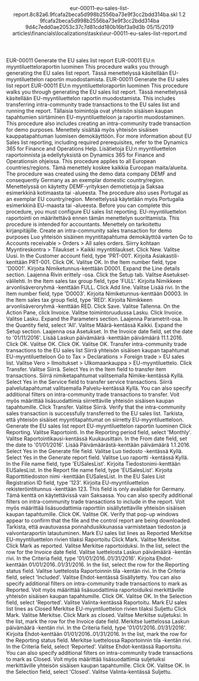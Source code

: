 <?xml version="1.0" encoding="UTF-8"?>
<xliff xmlns:logoport="urn:logoport:xliffeditor:xliff-extras:1.0" xmlns:tilt="urn:logoport:xliffeditor:tilt-non-translatables:1.0" xmlns:xsi="http://www.w3.org/2001/XMLSchema-instance" xmlns="urn:oasis:names:tc:xliff:document:1.2" xmlns:xliffext="urn:microsoft:content:schema:xliffextensions" version="1.2" xsi:schemaLocation="urn:oasis:names:tc:xliff:document:1.2 xliff-core-1.2-transitional.xsd">
  <file datatype="xml" source-language="en-US" original="eur-00011-eu-sales-list-report.md" target-language="fi-FI">
    <header>
      <tool tool-company="Microsoft" tool-version="1.0-7889195" tool-name="mdxliff" tool-id="mdxliff"/>
      <xliffext:skl_file_name>eur-00011-eu-sales-list-report.8c82a6.9fcafa2beca5d998b2556ba73e9f3cc2bdd314ba.skl</xliffext:skl_file_name>
      <xliffext:version>1.2</xliffext:version>
      <xliffext:ms.openlocfilehash>9fcafa2beca5d998b2556ba73e9f3cc2bdd314ba</xliffext:ms.openlocfilehash>
      <xliffext:ms.sourcegitcommit>9d4c7edd0ae2053c37c7d81cdd180b16bf3a9d3b</xliffext:ms.sourcegitcommit>
      <xliffext:ms.lasthandoff>05/15/2019</xliffext:ms.lasthandoff>
      <xliffext:ms.openlocfilepath>articles\financials\localizations\tasks\eur-00011-eu-sales-list-report.md</xliffext:ms.openlocfilepath>
    </header>
    <body>
      <group extype="content" id="content">
        <trans-unit xml:space="preserve" translate="yes" id="101" restype="x-metadata">
          <source>EUR-00011 Generate the EU sales list report</source>
        <target logoport:matchpercent="101" state="translated" state-qualifier="leveraged-tm">EUR-00011 EU:n myyntiluetteloraportin luominen</target></trans-unit>
        <trans-unit xml:space="preserve" translate="yes" id="102" restype="x-metadata">
          <source>This procedure walks you through generating the EU sales list report.</source>
        <target logoport:matchpercent="101" state="translated" state-qualifier="leveraged-tm">Tässä menettelyssä käsitellään EU-myyntiluettelon raportin muodostamista.</target></trans-unit>
        <trans-unit xml:space="preserve" translate="yes" id="103">
          <source>EUR-00011 Generate the EU sales list report</source>
        <target logoport:matchpercent="101" state="translated" state-qualifier="leveraged-tm">EUR-00011 EU:n myyntiluetteloraportin luominen</target></trans-unit>
        <trans-unit xml:space="preserve" translate="yes" id="104">
          <source>This procedure walks you through generating the EU sales list report.</source>
        <target logoport:matchpercent="101" state="translated" state-qualifier="leveraged-tm">Tässä menettelyssä käsitellään EU-myyntiluettelon raportin muodostamista.</target></trans-unit>
        <trans-unit xml:space="preserve" translate="yes" id="105">
          <source>This includes transferring intra-community trade transactions to the EU sales list and running the report.</source>
        <target logoport:matchpercent="101" state="translated" state-qualifier="leveraged-tm">Tällaisia toimintoja ovat yhteisön sisäisen kaupan tapahtumien siirtäminen EU-myyntiluetteloon ja raportin muodostaminen.</target></trans-unit>
        <trans-unit xml:space="preserve" translate="yes" id="106">
          <source>This  procedure also includes creating an intra-community trade transaction for demo purposes.</source>
        <target logoport:matchpercent="101" state="translated" state-qualifier="leveraged-tm">Menettely sisältää myös yhteisön sisäisen kauppatapahtuman luomisen demokäyttöön.</target></trans-unit>
        <trans-unit xml:space="preserve" translate="yes" id="107">
          <source>For more information about EU Sales list reporting, including required prerequisites, refer to the Dynamics 365 for Finance and Operations Help.</source>
        <target logoport:matchpercent="101" state="translated" state-qualifier="leveraged-tm">Lisätietoja EU:n myyntiluettelon raportoinnista ja edellytyksistä on Dynamics 365 for Finance and Operationsin ohjeissa.</target></trans-unit>
        <trans-unit xml:space="preserve" translate="yes" id="108">
          <source>This procedure applies to all European countries/regions.</source>
        <target logoport:matchpercent="101" state="translated" state-qualifier="leveraged-tm">Tämä menettely koskee kaikkia Euroopan maita/alueita.</target></trans-unit>
        <trans-unit xml:space="preserve" translate="yes" id="109">
          <source>The procedure was created using the demo data company DEMF and consequently Germany as an exemplar domestic country/region.</source>
        <target logoport:matchpercent="101" state="translated" state-qualifier="leveraged-tm">Menettelyssä on käytetty DEMF-yrityksen demotietoja ja Saksaa esimerkkinä kotimaasta tai -alueesta.</target></trans-unit>
        <trans-unit xml:space="preserve" translate="yes" id="110">
          <source>The procedure also uses Portugal as an exemplar EU country/region.</source>
        <target logoport:matchpercent="101" state="translated" state-qualifier="leveraged-tm">Menettelyssä käytetään myös Portugalia esimerkkinä EU-maasta tai -alueesta.</target></trans-unit>
        <trans-unit xml:space="preserve" translate="yes" id="111">
          <source>Before you can complete this procedure, you must configure EU sales list reporting.</source>
        <target logoport:matchpercent="101" state="translated" state-qualifier="leveraged-tm">EU-myyntiluettelon raportointi on määritettävä ennen tämän menettelyn suorittamista.</target></trans-unit>
        <trans-unit xml:space="preserve" translate="yes" id="112">
          <source>This procedure is intended for accountants.</source>
        <target logoport:matchpercent="101" state="translated" state-qualifier="leveraged-tm">Menettely on tarkoitettu kirjanpitäjille.</target></trans-unit>
        <trans-unit xml:space="preserve" translate="yes" id="113">
          <source>Create an intra-community sales transaction for demo purposes</source>
        <target logoport:matchpercent="101" state="translated" state-qualifier="leveraged-tm">Luo yhteisön sisäinen myyntitapahtuma demokäyttöä varten</target></trans-unit>
        <trans-unit xml:space="preserve" translate="yes" id="114">
          <source>Go to Accounts receivable &gt; Orders &gt; All sales orders.</source>
        <target logoport:matchpercent="101" state="translated" state-qualifier="leveraged-tm">Siirry kohtaan Myyntireskontra &gt; Tilaukset &gt; Kaikki myyntitilaukset.</target></trans-unit>
        <trans-unit xml:space="preserve" translate="yes" id="115">
          <source>Click New.</source>
        <target logoport:matchpercent="101" state="translated" state-qualifier="leveraged-tm">Valitse Uusi.</target></trans-unit>
        <trans-unit xml:space="preserve" translate="yes" id="116">
          <source>In the Customer account field, type 'PRT-001'.</source>
        <target logoport:matchpercent="101" state="translated" state-qualifier="leveraged-tm">Kirjoita Asiakastili-kenttään PRT-001.</target></trans-unit>
        <trans-unit xml:space="preserve" translate="yes" id="117">
          <source>Click OK.</source>
        <target logoport:matchpercent="101" state="translated" state-qualifier="leveraged-tm">Valitse OK.</target></trans-unit>
        <trans-unit xml:space="preserve" translate="yes" id="118">
          <source>In the Item number field, type 'D0001'.</source>
        <target logoport:matchpercent="101" state="translated" state-qualifier="leveraged-tm">Kirjoita Nimiketunnus-kenttään D0001.</target></trans-unit>
        <trans-unit xml:space="preserve" translate="yes" id="119">
          <source>Expand the Line details section.</source>
        <target logoport:matchpercent="101" state="translated" state-qualifier="leveraged-tm">Laajenna Rivin erittely -osa.</target></trans-unit>
        <trans-unit xml:space="preserve" translate="yes" id="120">
          <source>Click the Setup tab.</source>
        <target logoport:matchpercent="101" state="translated" state-qualifier="leveraged-tm">Valitse Asetukset-välilehti.</target></trans-unit>
        <trans-unit xml:space="preserve" translate="yes" id="121">
          <source>In the Item sales tax group field, type 'FULL'.</source>
        <target logoport:matchpercent="101" state="translated" state-qualifier="leveraged-tm">Kirjoita Nimikkeen arvonlisäveroryhmä -kenttään FULL.</target></trans-unit>
        <trans-unit xml:space="preserve" translate="yes" id="122">
          <source>Click Add line.</source>
        <target logoport:matchpercent="101" state="translated" state-qualifier="leveraged-tm">Valitse Lisää rivi.</target></trans-unit>
        <trans-unit xml:space="preserve" translate="yes" id="123">
          <source>In the Item number field, type 'D0003'.</source>
        <target logoport:matchpercent="101" state="translated" state-qualifier="leveraged-tm">Kirjoita Nimiketunnus-kenttään D0003.</target></trans-unit>
        <trans-unit xml:space="preserve" translate="yes" id="124">
          <source>In the Item sales tax group field, type 'RED'.</source>
        <target logoport:matchpercent="101" state="translated" state-qualifier="leveraged-tm">Kirjoita Nimikkeen arvonlisäveroryhmä -kenttään RED.</target></trans-unit>
        <trans-unit xml:space="preserve" translate="yes" id="125">
          <source>Click Save.</source>
        <target logoport:matchpercent="101" state="translated" state-qualifier="leveraged-tm">Valitse Tallenna.</target></trans-unit>
        <trans-unit xml:space="preserve" translate="yes" id="126">
          <source>On the Action Pane, click Invoice.</source>
        <target logoport:matchpercent="101" state="translated" state-qualifier="leveraged-tm">Valitse toimintoruudussa Lasku.</target></trans-unit>
        <trans-unit xml:space="preserve" translate="yes" id="127">
          <source>Click Invoice.</source>
        <target logoport:matchpercent="101" state="translated" state-qualifier="leveraged-tm">Valitse Lasku.</target></trans-unit>
        <trans-unit xml:space="preserve" translate="yes" id="128">
          <source>Expand the Parameters section.</source>
        <target logoport:matchpercent="101" state="translated" state-qualifier="leveraged-tm">Laajenna Parametrit-osa.</target></trans-unit>
        <trans-unit xml:space="preserve" translate="yes" id="129">
          <source>In the Quantity field, select 'All'.</source>
        <target logoport:matchpercent="101" state="translated" state-qualifier="leveraged-tm">Valitse Määrä-kentässä Kaikki.</target></trans-unit>
        <trans-unit xml:space="preserve" translate="yes" id="130">
          <source>Expand the Setup section.</source>
        <target logoport:matchpercent="101" state="translated" state-qualifier="leveraged-tm">Laajenna osa Asetukset.</target></trans-unit>
        <trans-unit xml:space="preserve" translate="yes" id="131">
          <source>In the Invoice date field, set the date to '01/11/2016'.</source>
        <target logoport:matchpercent="101" state="translated" state-qualifier="leveraged-tm">Lisää Laskun päivämäärä -kenttään päivämäärä 11.1.2016.</target></trans-unit>
        <trans-unit xml:space="preserve" translate="yes" id="132">
          <source>Click OK.</source>
        <target logoport:matchpercent="101" state="translated" state-qualifier="leveraged-tm">Valitse OK.</target></trans-unit>
        <trans-unit xml:space="preserve" translate="yes" id="133">
          <source>Click OK.</source>
        <target logoport:matchpercent="101" state="translated" state-qualifier="leveraged-tm">Valitse OK.</target></trans-unit>
        <trans-unit xml:space="preserve" translate="yes" id="134">
          <source>Transfer intra-community trade transactions to the EU sales list</source>
        <target logoport:matchpercent="101" state="translated" state-qualifier="leveraged-tm">Siirrä yhteisön sisäisen kaupan tapahtumat EU-myyntiluetteloon</target></trans-unit>
        <trans-unit xml:space="preserve" translate="yes" id="135">
          <source>Go to Tax &gt; Declarations &gt; Foreign trade &gt; EU sales list.</source>
        <target logoport:matchpercent="101" state="translated" state-qualifier="leveraged-tm">Valitse Vero &gt; Ilmoitukset &gt; Ulkomaankauppa &gt; EU-myyntiluettelo.</target></trans-unit>
        <trans-unit xml:space="preserve" translate="yes" id="136">
          <source>Click Transfer.</source>
        <target logoport:matchpercent="101" state="translated" state-qualifier="leveraged-tm">Valitse Siirrä.</target></trans-unit>
        <trans-unit xml:space="preserve" translate="yes" id="137">
          <source>Select Yes in the Item field to transfer item transactions.</source>
        <target logoport:matchpercent="101" state="translated" state-qualifier="leveraged-tm">Siirrä nimiketapahtumat valitsemalla Nimike-kentässä Kyllä.</target></trans-unit>
        <trans-unit xml:space="preserve" translate="yes" id="138">
          <source>Select Yes in the Service field to transfer service transactions.</source>
        <target logoport:matchpercent="101" state="translated" state-qualifier="leveraged-tm">Siirrä palvelutapahtumat valitsemalla Palvelu-kentässä Kyllä.</target></trans-unit>
        <trans-unit xml:space="preserve" translate="yes" id="139">
          <source>You can also specify additional filters on intra-community trade transactions to transfer.</source>
        <target logoport:matchpercent="101" state="translated" state-qualifier="leveraged-tm">Voit myös määrittää lisäsuodattimia siirrettäville yhteisön sisäisen kaupan tapahtumille.</target></trans-unit>
        <trans-unit xml:space="preserve" translate="yes" id="140">
          <source>Click Transfer.</source>
        <target logoport:matchpercent="101" state="translated" state-qualifier="leveraged-tm">Valitse Siirrä.</target></trans-unit>
        <trans-unit xml:space="preserve" translate="yes" id="141">
          <source>Verify that the intra-community sales transaction is successfully transferred to the EU sales list.</source>
        <target logoport:matchpercent="101" state="translated" state-qualifier="leveraged-tm">Tarkista, että yhteisön sisäiset myyntitapahtumat on siirretty EU-myyntiluetteloon.</target></trans-unit>
        <trans-unit xml:space="preserve" translate="yes" id="142">
          <source>Generate the EU sales list report</source>
        <target logoport:matchpercent="101" state="translated" state-qualifier="leveraged-tm"> EU-myyntiluettelon raportin luominen</target></trans-unit>
        <trans-unit xml:space="preserve" translate="yes" id="143">
          <source>Click Reporting.</source>
        <target logoport:matchpercent="101" state="translated" state-qualifier="leveraged-tm">Valitse Raportointi.</target></trans-unit>
        <trans-unit xml:space="preserve" translate="yes" id="144">
          <source>In the Reporting period field, select 'Monthly'.</source>
        <target logoport:matchpercent="101" state="translated" state-qualifier="leveraged-tm">Valitse Raportointikausi-kentässä Kuukausittain.</target></trans-unit>
        <trans-unit xml:space="preserve" translate="yes" id="145">
          <source>In the From date field, set the date to '01/01/2016'.</source>
        <target logoport:matchpercent="101" state="translated" state-qualifier="leveraged-tm">Lisää Päivämäärästä-kenttään päivämäärä 1.1.2016.</target></trans-unit>
        <trans-unit xml:space="preserve" translate="yes" id="146">
          <source>Select Yes in the Generate file field.</source>
        <target logoport:matchpercent="101" state="translated" state-qualifier="leveraged-tm">Valitse Luo tiedosto -kentässä Kyllä.</target></trans-unit>
        <trans-unit xml:space="preserve" translate="yes" id="147">
          <source>Select Yes in the Generate report field.</source>
        <target logoport:matchpercent="101" state="translated" state-qualifier="leveraged-tm">Valitse Luo raportti -kentässä Kyllä.</target></trans-unit>
        <trans-unit xml:space="preserve" translate="yes" id="148">
          <source>In the File name field, type 'EUSalesList'.</source>
        <target logoport:matchpercent="101" state="translated" state-qualifier="leveraged-tm">Kirjoita Tiedostonimi-kenttään EUSalesList.</target></trans-unit>
        <trans-unit xml:space="preserve" translate="yes" id="149">
          <source>In the Report file name field, type 'EUSalesList'.</source>
        <target logoport:matchpercent="101" state="translated" state-qualifier="leveraged-tm">Kirjoita Raporttitiedoston nimi -kenttään EUSalesList.</target></trans-unit>
        <trans-unit xml:space="preserve" translate="yes" id="150">
          <source>In the EU Sales List Registration ID field, type '123'.</source>
        <target logoport:matchpercent="101" state="translated" state-qualifier="leveraged-tm">Kirjoita EU-myyntiluettelon rekisteröintitunnus -kenttään 123.</target></trans-unit>
        <trans-unit xml:space="preserve" translate="yes" id="151">
          <source>This field is only available for Germany.</source>
        <target logoport:matchpercent="101" state="translated" state-qualifier="leveraged-tm">Tämä kenttä on käytettävissä vain Saksassa.</target></trans-unit>
        <trans-unit xml:space="preserve" translate="yes" id="152">
          <source>You can also specify additional filters on intra-community trade transactions to include in the report.</source>
        <target logoport:matchpercent="101" state="translated" state-qualifier="leveraged-tm">Voit myös määrittää lisäsuodattimia raporttiin sisällytettäville yhteisön sisäisen kaupan tapahtumille.</target></trans-unit>
        <trans-unit xml:space="preserve" translate="yes" id="153">
          <source>Click OK.</source>
        <target logoport:matchpercent="101" state="translated" state-qualifier="leveraged-tm">Valitse OK.</target></trans-unit>
        <trans-unit xml:space="preserve" translate="yes" id="154">
          <source>Verify that pop-up windows appear to confirm that the file and the control report are being downloaded.</source>
        <target logoport:matchpercent="101" state="translated" state-qualifier="leveraged-tm">Tarkista, että avautuvassa ponnahdusikkunassa varmistetaan tiedoston ja valvontaraportin latautuminen.</target></trans-unit>
        <trans-unit xml:space="preserve" translate="yes" id="155">
          <source>Mark EU sales list lines as Reported</source>
        <target logoport:matchpercent="101" state="translated" state-qualifier="leveraged-tm">Merkitse EU-myyntiluettelon rivien tilaksi Raportoitu</target></trans-unit>
        <trans-unit xml:space="preserve" translate="yes" id="156">
          <source>Click Mark.</source>
        <target logoport:matchpercent="101" state="translated" state-qualifier="leveraged-tm">Valitse Merkitse.</target></trans-unit>
        <trans-unit xml:space="preserve" translate="yes" id="157">
          <source>Click Mark as reported.</source>
        <target logoport:matchpercent="101" state="translated" state-qualifier="leveraged-tm">Valitse Merkitse raportoiduksi.</target></trans-unit>
        <trans-unit xml:space="preserve" translate="yes" id="158">
          <source>In the list, select the row for the Invoice date field.</source>
        <target logoport:matchpercent="101" state="translated" state-qualifier="leveraged-tm">Valitse luettelosta Laskun päivämäärä -kentän rivi.</target></trans-unit>
        <trans-unit xml:space="preserve" translate="yes" id="159">
          <source>In the Criteria field, type '01/01/2016..01/31/2016'.</source>
        <target logoport:matchpercent="101" state="translated" state-qualifier="leveraged-tm">Kirjoita Ehdot-kenttään 01/01/2016..01/31/2016.</target></trans-unit>
        <trans-unit xml:space="preserve" translate="yes" id="160">
          <source>In the list, select the row for the Reporting status field.</source>
        <target logoport:matchpercent="101" state="translated" state-qualifier="leveraged-tm">Valitse luettelosta Raportoinnin tila -kentän rivi.</target></trans-unit>
        <trans-unit xml:space="preserve" translate="yes" id="161">
          <source>In the Criteria field, select 'Included'.</source>
        <target logoport:matchpercent="101" state="translated" state-qualifier="leveraged-tm">Valitse Ehdot-kentässä Sisällytetty.</target></trans-unit>
        <trans-unit xml:space="preserve" translate="yes" id="162">
          <source>You can also specify additional filters on intra-community trade transactions to mark as Reported.</source>
        <target logoport:matchpercent="101" state="translated" state-qualifier="leveraged-tm">Voit myös määrittää lisäsuodattimia raportoiduiksi merkittäville yhteisön sisäisen kaupan tapahtumille.</target></trans-unit>
        <trans-unit xml:space="preserve" translate="yes" id="163">
          <source>Click OK.</source>
        <target logoport:matchpercent="101" state="translated" state-qualifier="leveraged-tm">Valitse OK.</target></trans-unit>
        <trans-unit xml:space="preserve" translate="yes" id="164">
          <source>In the Selection field, select 'Reported'.</source>
        <target logoport:matchpercent="101" state="translated" state-qualifier="leveraged-tm">Valitse Valinta-kentässä Raportoitu.</target></trans-unit>
        <trans-unit xml:space="preserve" translate="yes" id="165">
          <source>Mark EU sales list lines as Closed</source>
        <target logoport:matchpercent="101" state="translated" state-qualifier="leveraged-tm">Merkitse EU-myyntiluettelon rivien tilaksi Suljettu</target></trans-unit>
        <trans-unit xml:space="preserve" translate="yes" id="166">
          <source>Click Mark.</source>
        <target logoport:matchpercent="101" state="translated" state-qualifier="leveraged-tm">Valitse Merkitse.</target></trans-unit>
        <trans-unit xml:space="preserve" translate="yes" id="167">
          <source>Click Mark as closed.</source>
        <target logoport:matchpercent="101" state="translated" state-qualifier="leveraged-tm">Valitse Merkitse suljetuksi.</target></trans-unit>
        <trans-unit xml:space="preserve" translate="yes" id="168">
          <source>In the list, mark the row for the Invoice date field.</source>
        <target logoport:matchpercent="101" state="translated" state-qualifier="leveraged-tm">Merkitse luettelossa Laskun päivämäärä -kentän rivi.</target></trans-unit>
        <trans-unit xml:space="preserve" translate="yes" id="169">
          <source>In the Criteria field, type '01/01/2016..01/31/2016'.</source>
        <target logoport:matchpercent="101" state="translated" state-qualifier="leveraged-tm">Kirjoita Ehdot-kenttään 01/01/2016..01/31/2016.</target></trans-unit>
        <trans-unit xml:space="preserve" translate="yes" id="170">
          <source>In the list, mark the row for the Reporting status field.</source>
        <target logoport:matchpercent="101" state="translated" state-qualifier="leveraged-tm">Merkitse luettelossa Raportoinnin tila -kentän rivi.</target></trans-unit>
        <trans-unit xml:space="preserve" translate="yes" id="171">
          <source>In the Criteria field, select ‘Reported’.</source>
        <target logoport:matchpercent="101" state="translated" state-qualifier="leveraged-tm">Valitse Ehdot-kentässä Raportoitu.</target></trans-unit>
        <trans-unit xml:space="preserve" translate="yes" id="172">
          <source>You can also specify additional filters on intra-community trade transactions to mark as Closed.</source>
        <target logoport:matchpercent="101" state="translated" state-qualifier="leveraged-tm">Voit myös määrittää lisäsuodattimia suljetuiksi merkittäville yhteisön sisäisen kaupan tapahtumille.</target></trans-unit>
        <trans-unit xml:space="preserve" translate="yes" id="173">
          <source>Click OK.</source>
        <target logoport:matchpercent="101" state="translated" state-qualifier="leveraged-tm">Valitse OK.</target></trans-unit>
        <trans-unit xml:space="preserve" translate="yes" id="174">
          <source>In the Selection field, select 'Closed'.</source>
        <target logoport:matchpercent="101" state="translated" state-qualifier="leveraged-tm">Valitse Valinta-kentässä Suljettu.</target></trans-unit>
      </group>
    </body>
  </file>
</xliff>